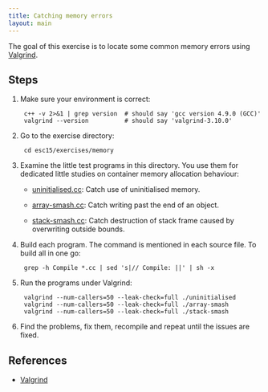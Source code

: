 ```yaml
---
title: Catching memory errors
layout: main
---
```


The goal of this exercise is to locate some common memory errors using
[Valgrind](http://valgrind.org).

Steps
-----

1. Make sure your environment is correct:

        c++ -v 2>&1 | grep version  # should say 'gcc version 4.9.0 (GCC)'
        valgrind --version          # should say 'valgrind-3.10.0'

2. Go to the exercise directory:

        cd esc15/exercises/memory

3. Examine the little test programs in this directory.  You use them for
   dedicated little studies on container memory allocation behaviour:

   - [uninitialised.cc]({{site.exercises_repo}}/hands-on/memory/uninitialised.cc):
     Catch use of uninitialised memory.

   - [array-smash.cc]({{site.exercises_repo}}/hands-on/memory/array-smash.cc):
     Catch writing past the end of an object.

   - [stack-smash.cc]({{site.exercises_repo}}/hands-on/memory/stack-smash.cc):
     Catch destruction of stack frame caused by overwriting outside bounds.

4. Build each program.  The command is mentioned in each source file.  To
   build all in one go:

        grep -h Compile *.cc | sed 's|// Compile: ||' | sh -x

5. Run the programs under Valgrind:

        valgrind --num-callers=50 --leak-check=full ./uninitialised
        valgrind --num-callers=50 --leak-check=full ./array-smash
        valgrind --num-callers=50 --leak-check=full ./stack-smash
 
6. Find the problems, fix them, recompile and repeat until the issues are
   fixed.

References
----------

* [Valgrind](http://valgrind.org)
